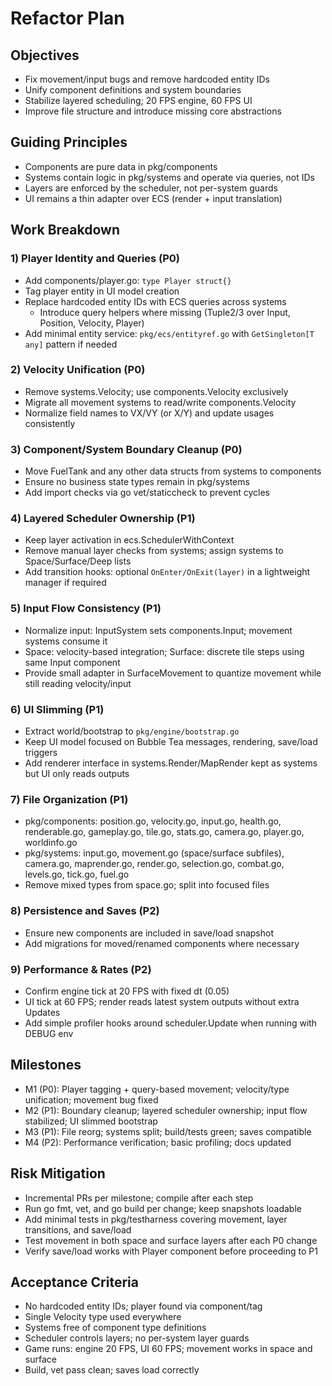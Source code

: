 # Refactor Plan

## Objectives
- Fix movement/input bugs and remove hardcoded entity IDs
- Unify component definitions and system boundaries
- Stabilize layered scheduling; 20 FPS engine, 60 FPS UI
- Improve file structure and introduce missing core abstractions

## Guiding Principles
- Components are pure data in pkg/components
- Systems contain logic in pkg/systems and operate via queries, not IDs
- Layers are enforced by the scheduler, not per-system guards
- UI remains a thin adapter over ECS (render + input translation)

## Work Breakdown

### 1) Player Identity and Queries (P0)
- Add components/player.go: `type Player struct{}`
- Tag player entity in UI model creation
- Replace hardcoded entity IDs with ECS queries across systems
  - Introduce query helpers where missing (Tuple2/3 over Input, Position, Velocity, Player)
- Add minimal entity service: `pkg/ecs/entityref.go` with `GetSingleton[T any]` pattern if needed

### 2) Velocity Unification (P0)
- Remove systems.Velocity; use components.Velocity exclusively
- Migrate all movement systems to read/write components.Velocity
- Normalize field names to VX/VY (or X/Y) and update usages consistently

### 3) Component/System Boundary Cleanup (P0)
- Move FuelTank and any other data structs from systems to components
- Ensure no business state types remain in pkg/systems
- Add import checks via go vet/staticcheck to prevent cycles

### 4) Layered Scheduler Ownership (P1)
- Keep layer activation in ecs.SchedulerWithContext
- Remove manual layer checks from systems; assign systems to Space/Surface/Deep lists
- Add transition hooks: optional `OnEnter/OnExit(layer)` in a lightweight manager if required

### 5) Input Flow Consistency (P1)
- Normalize input: InputSystem sets components.Input; movement systems consume it
- Space: velocity-based integration; Surface: discrete tile steps using same Input component
- Provide small adapter in SurfaceMovement to quantize movement while still reading velocity/input

### 6) UI Slimming (P1)
- Extract world/bootstrap to `pkg/engine/bootstrap.go`
- Keep UI model focused on Bubble Tea messages, rendering, save/load triggers
- Add renderer interface in systems.Render/MapRender kept as systems but UI only reads outputs

### 7) File Organization (P1)
- pkg/components: position.go, velocity.go, input.go, health.go, renderable.go, gameplay.go, tile.go, stats.go, camera.go, player.go, worldinfo.go
- pkg/systems: input.go, movement.go (space/surface subfiles), camera.go, maprender.go, render.go, selection.go, combat.go, levels.go, tick.go, fuel.go
- Remove mixed types from space.go; split into focused files

### 8) Persistence and Saves (P2)
- Ensure new components are included in save/load snapshot
- Add migrations for moved/renamed components where necessary

### 9) Performance & Rates (P2)
- Confirm engine tick at 20 FPS with fixed dt (0.05)
- UI tick at 60 FPS; render reads latest system outputs without extra Updates
- Add simple profiler hooks around scheduler.Update when running with DEBUG env

## Milestones
- M1 (P0): Player tagging + query-based movement; velocity/type unification; movement bug fixed
- M2 (P1): Boundary cleanup; layered scheduler ownership; input flow stabilized; UI slimmed bootstrap
- M3 (P1): File reorg; systems split; build/tests green; saves compatible
- M4 (P2): Performance verification; basic profiling; docs updated

## Risk Mitigation
- Incremental PRs per milestone; compile after each step
- Run go fmt, vet, and go build per change; keep snapshots loadable
- Add minimal tests in pkg/testharness covering movement, layer transitions, and save/load
- Test movement in both space and surface layers after each P0 change
- Verify save/load works with Player component before proceeding to P1

## Acceptance Criteria
- No hardcoded entity IDs; player found via component/tag
- Single Velocity type used everywhere
- Systems free of component type definitions
- Scheduler controls layers; no per-system layer guards
- Game runs: engine 20 FPS, UI 60 FPS; movement works in space and surface
- Build, vet pass clean; saves load correctly
